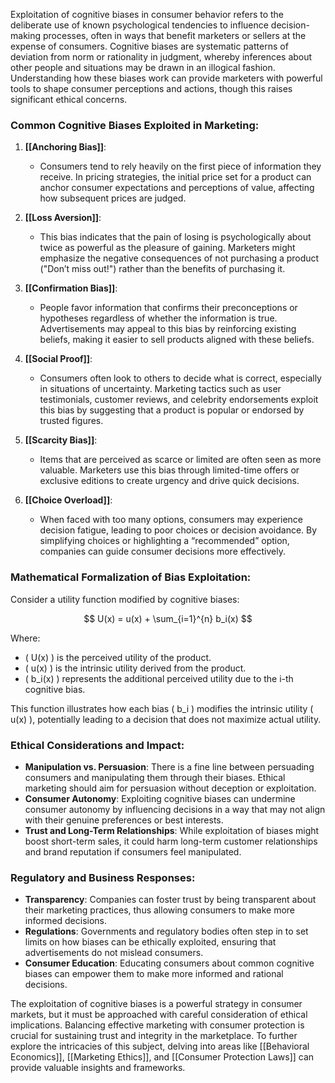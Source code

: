 Exploitation of cognitive biases in consumer behavior refers to the deliberate use of known psychological tendencies to influence decision-making processes, often in ways that benefit marketers or sellers at the expense of consumers. Cognitive biases are systematic patterns of deviation from norm or rationality in judgment, whereby inferences about other people and situations may be drawn in an illogical fashion. Understanding how these biases work can provide marketers with powerful tools to shape consumer perceptions and actions, though this raises significant ethical concerns.

### Common Cognitive Biases Exploited in Marketing:

1. **[[Anchoring Bias]]**:
   - Consumers tend to rely heavily on the first piece of information they receive. In pricing strategies, the initial price set for a product can anchor consumer expectations and perceptions of value, affecting how subsequent prices are judged.

2. **[[Loss Aversion]]**:
   - This bias indicates that the pain of losing is psychologically about twice as powerful as the pleasure of gaining. Marketers might emphasize the negative consequences of not purchasing a product ("Don’t miss out!") rather than the benefits of purchasing it.

3. **[[Confirmation Bias]]**:
   - People favor information that confirms their preconceptions or hypotheses regardless of whether the information is true. Advertisements may appeal to this bias by reinforcing existing beliefs, making it easier to sell products aligned with these beliefs.

4. **[[Social Proof]]**:
   - Consumers often look to others to decide what is correct, especially in situations of uncertainty. Marketing tactics such as user testimonials, customer reviews, and celebrity endorsements exploit this bias by suggesting that a product is popular or endorsed by trusted figures.

5. **[[Scarcity Bias]]**:
   - Items that are perceived as scarce or limited are often seen as more valuable. Marketers use this bias through limited-time offers or exclusive editions to create urgency and drive quick decisions.

6. **[[Choice Overload]]**:
   - When faced with too many options, consumers may experience decision fatigue, leading to poor choices or decision avoidance. By simplifying choices or highlighting a “recommended” option, companies can guide consumer decisions more effectively.

### Mathematical Formalization of Bias Exploitation:

Consider a utility function modified by cognitive biases:

$$ U(x) = u(x) + \sum_{i=1}^{n} b_i(x) $$

Where:
- \( U(x) \) is the perceived utility of the product.
- \( u(x) \) is the intrinsic utility derived from the product.
- \( b_i(x) \) represents the additional perceived utility due to the i-th cognitive bias.

This function illustrates how each bias \( b_i \) modifies the intrinsic utility \( u(x) \), potentially leading to a decision that does not maximize actual utility.

### Ethical Considerations and Impact:

- **Manipulation vs. Persuasion**: There is a fine line between persuading consumers and manipulating them through their biases. Ethical marketing should aim for persuasion without deception or exploitation.
- **Consumer Autonomy**: Exploiting cognitive biases can undermine consumer autonomy by influencing decisions in a way that may not align with their genuine preferences or best interests.
- **Trust and Long-Term Relationships**: While exploitation of biases might boost short-term sales, it could harm long-term customer relationships and brand reputation if consumers feel manipulated.

### Regulatory and Business Responses:

- **Transparency**: Companies can foster trust by being transparent about their marketing practices, thus allowing consumers to make more informed decisions.
- **Regulations**: Governments and regulatory bodies often step in to set limits on how biases can be ethically exploited, ensuring that advertisements do not mislead consumers.
- **Consumer Education**: Educating consumers about common cognitive biases can empower them to make more informed and rational decisions.

The exploitation of cognitive biases is a powerful strategy in consumer markets, but it must be approached with careful consideration of ethical implications. Balancing effective marketing with consumer protection is crucial for sustaining trust and integrity in the marketplace. To further explore the intricacies of this subject, delving into areas like [[Behavioral Economics]], [[Marketing Ethics]], and [[Consumer Protection Laws]] can provide valuable insights and frameworks.